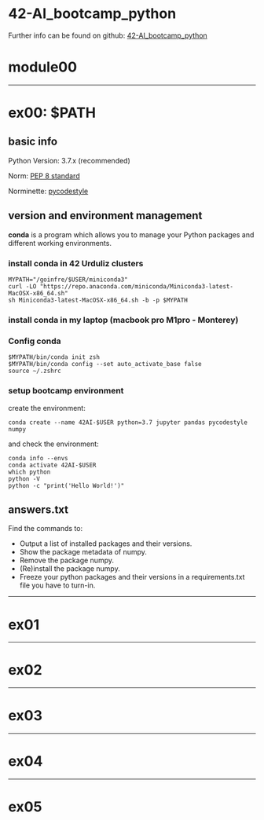 # 42-AI_bootcamp_python
Further info can be found on github: [42-AI_bootcamp_python](https://github.com/42-AI/bootcamp_python/issues)


# module00
---
# ex00: $PATH
## basic info
Python Version: 3.7.x (recommended)

Norm: [PEP 8 standard](https://www.python.org/dev/peps/pep-0008/)

Norminette: [pycodestyle](https://pypi.org/project/pycodestyle)

## version and environment management

**conda** is a program which allows you to manage your Python packages and different working environments.

### install conda in 42 Urduliz clusters
```
MYPATH="/goinfre/$USER/miniconda3"
curl -LO "https://repo.anaconda.com/miniconda/Miniconda3-latest-MacOSX-x86_64.sh"
sh Miniconda3-latest-MacOSX-x86_64.sh -b -p $MYPATH
```
### install conda in my laptop (macbook pro M1pro - Monterey)


### Config conda
```
$MYPATH/bin/conda init zsh
$MYPATH/bin/conda config --set auto_activate_base false
source ~/.zshrc
```

### setup bootcamp environment
create the environment:
```
conda create --name 42AI-$USER python=3.7 jupyter pandas pycodestyle numpy
```
and check the environment:
```
conda info --envs
conda activate 42AI-$USER
which python
python -V
python -c "print('Hello World!')"
```

## answers.txt
Find the commands to:
- Output a list of installed packages and their versions.
- Show the package metadata of numpy.
- Remove the package numpy.
- (Re)install the package numpy.
- Freeze your python packages and their versions in a requirements.txt file you have to turn-in.



---
# ex01

---
# ex02

---
# ex03

---
# ex04

---
# ex05

